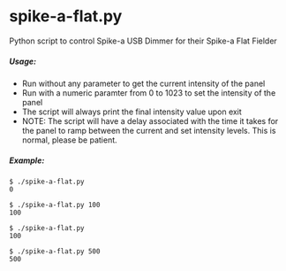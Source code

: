 # spike-a-flat.py
Python script to control Spike-a USB Dimmer for their Spike-a Flat Fielder

##### Usage:
- Run without any parameter to get the current intensity of the panel
- Run with a numeric paramter from 0 to 1023 to set the intensity of the panel
- The script will always print the final intensity value upon exit
- NOTE: The script will have a delay associated with the time it takes for the panel to ramp between the current and set intensity levels.  This is normal, please be patient.

##### Example:
```
$ ./spike-a-flat.py
0

$ ./spike-a-flat.py 100
100

$ ./spike-a-flat.py
100

$ ./spike-a-flat.py 500
500
```
